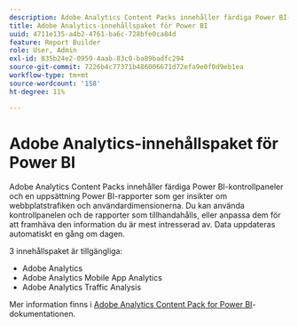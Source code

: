 ```yaml
---
description: Adobe Analytics Content Packs innehåller färdiga Power BI-kontrollpaneler och en uppsättning Power BI-rapporter som ger insikter om webbplatstrafiken och användardimensionerna. Du kan använda kontrollpanelen och de rapporter som tillhandahålls, eller anpassa dem för att framhäva den information du är mest intresserad av. Data uppdateras automatiskt en gång om dagen.
title: Adobe Analytics-innehållspaket för Power BI
uuid: 4711e135-a4b2-4761-ba6c-728bfe0ca84d
feature: Report Builder
role: User, Admin
exl-id: 835b24e2-0959-4aab-83c0-ba89badfc294
source-git-commit: 7226b4c77371b486006671d72efa9e0f0d9eb1ea
workflow-type: tm+mt
source-wordcount: '158'
ht-degree: 11%

---
```


# Adobe Analytics-innehållspaket för Power BI

Adobe Analytics Content Packs innehåller färdiga Power BI-kontrollpaneler och en uppsättning Power BI-rapporter som ger insikter om webbplatstrafiken och användardimensionerna. Du kan använda kontrollpanelen och de rapporter som tillhandahålls, eller anpassa dem för att framhäva den information du är mest intresserad av. Data uppdateras automatiskt en gång om dagen.

3 innehållspaket är tillgängliga:

* Adobe Analytics
* Adobe Analytics Mobile App Analytics
* Adobe Analytics Traffic Analysis

Mer information finns i [Adobe Analytics Content Pack for Power BI](https://powerbi.microsoft.com/en-us/documentation/powerbi-content-pack-adobe-analytics/)-dokumentationen.
